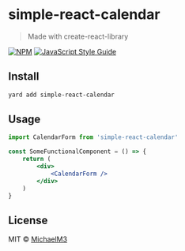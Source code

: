 # simple-react-calendar

> Made with create-react-library

[![NPM](https://img.shields.io/npm/v/simple-react-calendar.svg)](https://www.npmjs.com/package/simple-react-calendar) [![JavaScript Style Guide](https://img.shields.io/badge/code_style-standard-brightgreen.svg)](https://standardjs.com)

## Install

```bash
yard add simple-react-calendar
```

## Usage

```jsx
import CalendarForm from 'simple-react-calendar'

const SomeFunctionalComponent = () => {
    return (
        <div>
            <CalendarForm />
        </div>
    )
}
```

## License

MIT © [MichaelM3](https://github.com/MichaelM3)
